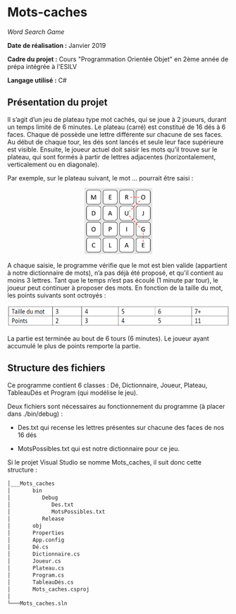 # Mots-caches

*Word Search Game*

**Date de réalisation :** Janvier 2019

**Cadre du projet :** Cours "Programmation Orientée Objet" en 2ème année de prépa intégrée à l'ESILV

**Langage utilisé :** C#

## Présentation du projet

Il s’agit d’un jeu de plateau type mot cachés, qui se joue à 2 joueurs, durant un temps limité de 6 minutes. Le plateau (carré) est constitué de 16 dés à 6 faces. Chaque dé possède une lettre différente sur chacune de ses faces. 
Au début de chaque tour, les dés sont lancés et seule leur face supérieure est visible. Ensuite, le joueur actuel doit saisir les mots qu’il trouve sur le plateau, qui sont formés à partir de lettres adjacentes (horizontalement, verticalement ou en diagonale). 

Par exemple, sur le plateau suivant, le mot ... pourrait être saisi :

<p align="center">
  <img src="./images/exemple.png" height="150">
</p>

A chaque saisie, le programme vérifie que le mot est bien valide (appartient à notre dictionnaire de mots), n’a pas déjà été proposé, et qu’il contient au moins 3 lettres. Tant que le temps n’est pas écoulé (1 minute par tour), le joueur peut continuer à proposer des mots. En fonction de la taille du mot, les points suivants sont octroyés : 

<p align="center">
  <img src="./images/points.png" height="50">
</p>

La partie est terminée au bout de 6 tours (6 minutes). Le joueur ayant accumulé le plus de points remporte la partie.


## Structure des fichiers

Ce programme contient 6 classes : Dé, Dictionnaire, Joueur, Plateau, TableauDés et Program (qui modélise le jeu).

Deux fichiers sont nécessaires au fonctionnement du programme (à placer dans ./bin/debug) :

- Des.txt qui recense les lettres présentes sur chacune des faces de nos 16 dés

- MotsPossibles.txt qui est notre dictionnaire pour ce jeu.

Si le projet Visual Studio se nomme Mots_caches, il suit donc cette structure :

```dir
│___Mots_caches
│       bin
│          Debug
│             Des.txt
│             MotsPossibles.txt
│          Release
│       obj
│       Properties
│       App.config
│       Dé.cs
│       Dictionnaire.cs
│       Joueur.cs
│       Plateau.cs
│       Program.cs
│       TableauDés.cs
│       Mots_caches.csproj
│
└───Mots_caches.sln
```
